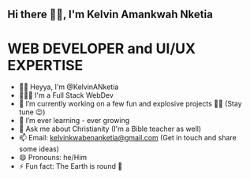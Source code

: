 ## Hi there 👋🏾, I'm Kelvin Amankwah Nketia

# WEB DEVELOPER and UI/UX EXPERTISE

<!--
**KelvinANketia/KelvinANketia** is a ✨ _special_ ✨ repository because its `README.md` (this file) appears on your GitHub profile.

Here are some ideas to get you started:
-->

- 👋🏾 Heyya, I'm @KelvinANketia
- 👨🏾‍💻 I'm a Full Stack WebDev
- 🔭 I’m currently working on a few fun and explosive projects 🥳🤭 (Stay tune 😉)
- 🌱 I’m ever learning - ever growing 
- 💬 Ask me about Christianity (I'm a Bible teacher as well)
- 📫 Email: kelvinkwabenanketia@gmail.com (Get in touch and share some ideas)
- 😄 Pronouns: he/Him
- ⚡ Fun fact: The Earth is round 🙂

